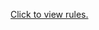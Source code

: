 [Click to view rules.](https://www.dropbox.com/s/5vonqyghu0ofwom/the-fox-in-the-forest-rulebook.pdf?dl=0)
